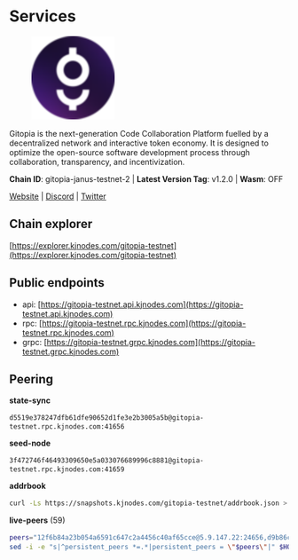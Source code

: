 # Services

<figure><img src="https://raw.githubusercontent.com/kj89/cosmos-images/main/logos/gitopia.png" width="150" alt=""><figcaption></figcaption></figure>

Gitopia is the next-generation Code Collaboration Platform fuelled by  a decentralized network and interactive token economy. It is designed  to optimize the open-source software development process through  collaboration, transparency, and incentivization.

**Chain ID**: gitopia-janus-testnet-2 | **Latest Version Tag**: v1.2.0 | **Wasm**: OFF

[Website](https://gitopia.com/) | [Discord](https://discord.gg/hFTXCGNYDZ) | [Twitter](https://twitter.com/gitopiaDAO)




## Chain explorer
[https://explorer.kjnodes.com/gitopia-testnet](https://explorer.kjnodes.com/gitopia-testnet)

## Public endpoints

* api: [https://gitopia-testnet.api.kjnodes.com](https://gitopia-testnet.api.kjnodes.com)
* rpc: [https://gitopia-testnet.rpc.kjnodes.com](https://gitopia-testnet.rpc.kjnodes.com)
* grpc: [https://gitopia-testnet.grpc.kjnodes.com](https://gitopia-testnet.grpc.kjnodes.com)

## Peering

**state-sync**

```text
d5519e378247dfb61dfe90652d1fe3e2b3005a5b@gitopia-testnet.rpc.kjnodes.com:41656
```

**seed-node**

```text
3f472746f46493309650e5a033076689996c8881@gitopia-testnet.rpc.kjnodes.com:41659
```

**addrbook**
```bash
curl -Ls https://snapshots.kjnodes.com/gitopia-testnet/addrbook.json > $HOME/.gitopia/config/addrbook.json
```

**live-peers** (59)
```bash
peers="12f6b84a23b054a6591c647c2a4456c40af65cce@5.9.147.22:24656,d9b86c9459ac8bb4760d37095732ccd2746aca1f@65.21.131.215:26356,c78af3c8a2fa3d398dedb1ad9052eaf60dc27434@95.216.163.254:41656,9c265cb98c21d6748822ca2bed0accacdd8449db@38.242.205.25:26656,417311f0ceeff950dd9bf0f389e5a9c5ed8d22cd@146.190.88.155:41656,d5519e378247dfb61dfe90652d1fe3e2b3005a5b@65.109.68.190:41656,007d2419fea80aee707d009af0153f5105c53379@38.242.139.164:656,ed177ff3cf334df1a6c190438b0c7b5dd64b423a@45.151.122.140:656,9bb344d83fc1fafc4bce6b8e4a95b82f37ac4f31@82.208.20.136:26656,399d4e19186577b04c23296c4f7ecc53e61080cb@34.143.189.236:26656,481189b7e246f6c824a969482446c49abbfe76b8@161.97.172.147:26656,09538ba6159f454a17d76501c59e23bad6fc9d3d@85.190.246.67:26656,d9d59b442e46f142394fcdf2f246ca8c7b2b7ce9@149.102.146.36:26656,b745e0c6a1e0c7ec248ec274cfd038ed4bc4c2cf@65.21.134.202:26356,4e0e57bcac8aa2bc3188d5b7845eeee61a61f3f0@194.163.170.165:26656,0eb70bf5e2403694109f9bba184570074c2dfdd5@38.242.235.255:26656,5c2a752c9b1952dbed075c56c600c3a79b58c395@195.3.220.140:27036,820024c34989e7605d9367847e1fc2d01ad763bd@65.109.92.235:30656,6fa19dbe0236fc9328513ced95d9dd6f8330dbf3@34.160.118.165:26656,f0b8227e40f25eaec0e25b9e91ca199d2d9a1ecb@167.86.94.177:656,c09aa43e7149a6bf784d11867ebb4135996016d6@213.239.215.77:26656,3b0956b482f89b361dd350f1c6b3743096897446@65.108.124.219:35656,292c099fc654a1331d3b62a1b939f867b62ef434@45.85.147.242:656,95203479677e2ab00b1fb0bc1359294d4612e684@85.239.231.0:26656,2cb84ea62ec0fbb9831b4fe9847b2adfe43c6f8d@65.21.0.128:41656,ac606e28c081c679dc23d9a94c29842be8f8b1f1@45.85.249.133:656,f0a82f850a0da74c32836b125a52bdfd9a78fdd7@65.108.105.48:11356,37ba718e5cec3c1034dbda32e1e6c73ab6f6278d@143.110.224.162:26656,bbc6a1e115185d5bffcbbf5520dca1c3d626e599@109.123.255.50:26656,7d819fa869f7c5b42c2c7a9538e1a9e7a52cfdee@65.108.226.26:24656,61c85d47e1dd86d5a5849450b849078d4d13184b@85.239.244.123:26656,eaa9978430e55663346eb61312cd5ecc21448b25@38.242.139.153:656,4cd60a4dd4211d38d948a86a614f1fd8d3d274eb@75.119.153.139:656,098c8f3e70fa1f1bbb447903aea96b8e1f025f13@141.95.145.41:26656,61d2b313e2adc9d7990944f8ab5a6f9ecf08084f@65.21.122.171:16656,bc688b2be879ba5bfa34587e096a9c9a4df2e6d4@45.151.122.116:656,52098a0fdd0dc566615ad37492019d252635bdda@45.85.249.131:656,3dd4a6674e86c319a5671e645d429edacae62129@185.219.142.203:26656,9cd6d2477d278ef6ccffa5cc4e22fd0d9489cd23@85.10.199.157:34656,8bec864d68a2542233ba37ac94c723fdf0b8e175@45.151.122.136:656,ffb4f7d43d6449c292d4e60c8a48eb3d31c39691@38.242.139.100:656,f9b892ea2e8ed8aa83f7b98e7e47371c23b01924@213.239.207.175:36656,03073657e8bc5bcf71e7fd8df281ab8dcbc8821a@45.151.122.130:656,0e22fcc29a4cf5476001c849126ced605491f2ec@185.192.96.108:26656,78ec2f593741e1fc162ca972ff2a4a156ba0f154@45.151.122.148:656,247dbc8048be7c024c5f5deee45c18bd2f19bc93@116.203.35.46:36656,6da2faa11e21db872cc64a975160a55b5fc9166d@149.102.128.203:26656,ed812c9c51244197f5d9331bc9987b8724d40888@161.35.170.213:41656,0e9f303834a5d1f3be0babd5466725b3609ebc82@65.21.141.246:28656,3ec6d4b711f2e8ef4092ff4139a832eca1f02e5d@37.120.171.213:26656,8edb9f4ae186c8b1e1c77f608904ad255e4a7547@185.218.124.84:41656,ec51c49ed23899dcbcda9f45f49cafa0605e454d@194.163.144.162:41656,b3fd4ef48229a6dbc0c9929f6f2e88143980c452@94.250.202.158:26656,81f9bdd0e1e01390b70df7544b45efdccb52e41c@84.54.23.199:26656,cd5d703ff7a2e3fc5e5710a384d0933571dc423a@178.18.250.177:41656,9ef8391fa9595155461dcf72283730718176f951@164.92.135.239:26656,38bb52ed6c948c8709f71a5502af9c41c1bcd09b@185.217.127.39:26656,3e757ff8f7388393af67809a5646142965bc6808@80.65.211.229:656,afbed8b52881b2f783df0cb07865a4da2fbbdf5e@167.235.243.27:26656"
sed -i -e "s|^persistent_peers *=.*|persistent_peers = \"$peers\"|" $HOME/.gitopia/config/config.toml
```
